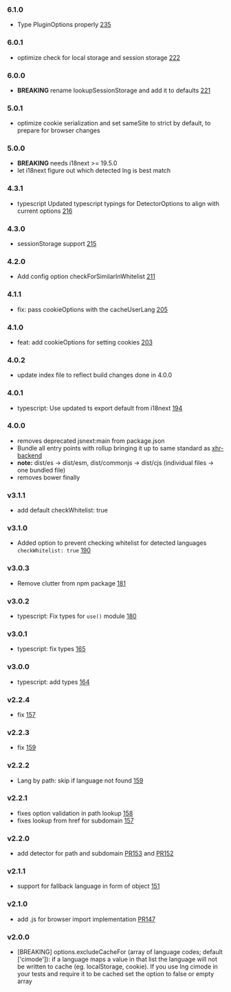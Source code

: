 ### 6.1.0

- Type PluginOptions properly [235](https://github.com/i18next/i18next-browser-languageDetector/pull/235)


### 6.0.1

- optimize check for local storage and session storage [222](https://github.com/i18next/i18next-browser-languageDetector/pull/222)


### 6.0.0

- **BREAKING** rename lookupSessionStorage and add it to defaults [221](https://github.com/i18next/i18next-browser-languageDetector/pull/221)

### 5.0.1

- optimize cookie serialization and set sameSite to strict by default, to prepare for browser changes

### 5.0.0

- **BREAKING** needs i18next >= 19.5.0
- let i18next figure out which detected lng is best match

### 4.3.1

- typescript Updated typescript typings for DetectorOptions to align with current options [216](https://github.com/i18next/i18next-browser-languageDetector/pull/216)

### 4.3.0

- sessionStorage support [215](https://github.com/i18next/i18next-browser-languageDetector/pull/215)

### 4.2.0

- Add config option checkForSimilarInWhitelist [211](https://github.com/i18next/i18next-browser-languageDetector/pull/211)

### 4.1.1

- fix: pass cookieOptions with the cacheUserLang [205](https://github.com/i18next/i18next-browser-languageDetector/pull/205)

### 4.1.0

- feat: add cookieOptions for setting cookies [203](https://github.com/i18next/i18next-browser-languageDetector/pull/203)

### 4.0.2

- update index file to reflect build changes done in 4.0.0

### 4.0.1

- typescript: Use updated ts export default from i18next [194](https://github.com/i18next/i18next-browser-languageDetector/pull/194)

### 4.0.0

- removes deprecated jsnext:main from package.json
- Bundle all entry points with rollup bringing it up to same standard as [xhr-backend](https://github.com/i18next/i18next-xhr-backend/pull/314)
- **note:** dist/es -> dist/esm, dist/commonjs -> dist/cjs (individual files -> one bundled file)
- removes bower finally

### v3.1.1

- add default checkWhitelist: true

### v3.1.0

- Added option to prevent checking whitelist for detected languages `checkWhitelist: true` [190](https://github.com/i18next/i18next-browser-languageDetector/pull/190)

### v3.0.3

- Remove clutter from npm package [181](https://github.com/i18next/i18next-browser-languageDetector/pull/181)

### v3.0.2

- typescript: Fix types for `use()` module [180](https://github.com/i18next/i18next-browser-languageDetector/pull/180)

### v3.0.1

- typescript: fix types [165](https://github.com/i18next/i18next-browser-languageDetector/pull/165)

### v3.0.0

- typescript: add types [164](https://github.com/i18next/i18next-browser-languageDetector/pull/164)

### v2.2.4

- fix [157](https://github.com/i18next/i18next-browser-languageDetector/issues/157)

### v2.2.3

- fix [159](https://github.com/i18next/i18next-browser-languageDetector/pull/159)

### v2.2.2

- Lang by path: skip if language not found [159](https://github.com/i18next/i18next-browser-languageDetector/pull/159)

### v2.2.1

- fixes option validation in path lookup [158](https://github.com/i18next/i18next-browser-languageDetector/issues/158)
- fixes lookup from href for subdomain [157](https://github.com/i18next/i18next-browser-languageDetector/issues/157)

### v2.2.0

- add detector for path and subdomain [PR153](https://github.com/i18next/i18next-browser-languageDetector/pull/153) and [PR152](https://github.com/i18next/i18next-browser-languageDetector/pull/152)

### v2.1.1

- support for fallback language in form of object [151](https://github.com/i18next/i18next-browser-languageDetector/issues/151)

### v2.1.0

- add .js for browser import implementation [PR147](https://github.com/i18next/i18next-browser-languageDetector/pull/147)

### v2.0.0

- [BREAKING] options.excludeCacheFor (array of language codes; default ['cimode']): if a language maps a value in that list the language will not be written to cache (eg. localStorage, cookie). If you use lng cimode in your tests and require it to be cached set the option to false or empty array
